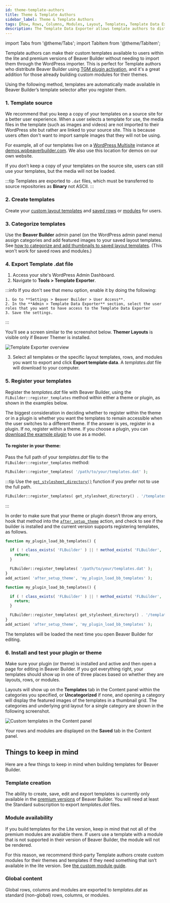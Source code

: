 ```yaml
---
id: theme-template-authors
title: Theme & Template Authors
sidebar_label: Theme & Template Authors
tags: [Row, Rows, Columns, Modules, Layout, Templates, Template Data Exporter]
description: The Template Data Exporter allows template authors to distribute their custom templates to their users via a plugins or themes.
---
```


import Tabs from '@theme/Tabs';
import TabItem from '@theme/TabItem';

Template authors can make their custom templates available to users within the lite and premium versions of Beaver Builder without needing to import them through the WordPress importer. This is perfect for Template authors who distribute Beaver Builder using [TGM plugin activation](http://tgmpluginactivation.com/), and it's a great addition for those already building custom modules for their themes.

Using the following method, templates are automatically made available in
Beaver Builder’s template selector after you register them.

### 1. Template source

We recommend that you keep a copy of your templates on a source site for a better user experience. When a user selects a template for use, the media files in the template (such as images and videos) are not imported to their WordPress site but rather are linked to your source site. This is because users often don't want to import sample images that they will not be using.

For example, all of our templates live on a [WordPress Multisite](https://wordpress.org/support/article/create-a-network/) instance at [demos.wpbeaverbuilder.com](https://demos.wpbeaverbuilder.com). We also use this location for demos on our own website.

If you don’t keep a copy of your templates on the source site, users can still
use your templates, but the media will not be loaded.

:::tip
Templates are exported to `.dat` files, which must be transferred to source repositories as **Binary** not ASCII.
:::

### 2. Create templates

Create your [custom layout templates](saved-templates.md) and [saved rows](rows/saved-rows.md) or [modules](modules/saved-modules.md) for users.

### 3. Categorize templates

Use the **Beaver Builder** admin panel (on the WordPress admin panel menu)
assign categories and add featured images to your saved layout templates. See
[how to categorize and add thumbnails to saved layout templates](saved-templates.md#categorize-saved-templates). (This won't work for saved rows and modules.)

### 4. Export Template .dat file

1. Access your site's WordPress Admin Dashboard.
2. Navigate to **Tools > Template Exporter**.

  :::info
  If you don't see that menu option, enable it by doing the following:

    1. Go to **Settings > Beaver Builder > User Access**.
    2. In the **Admin > Template Data Exporter** section, select the user roles that you want to have access to the Template Data Exporter
    3. Save the settings.
  :::

  You’ll see a screen similar to the screenshot below. **Themer Layouts** is visible only if Beaver Themer is installed.

  ![Template Exporter overview](/img/beaver-builder/settings--template-exporter--1.jpg)

3. Select all templates or the specific layout templates, rows, and modules you want to export and click **Export template data**. A _templates.dat_ file will download to your computer.

### 5. Register your templates

Register the _templates.dat_ file with Beaver Builder, using the `FLBuilder::register_templates` method within either a theme or plugin, as shown in the examples below.

The biggest consideration in deciding whether to register within the theme or in a plugin is whether you want the templates to remain accessible when the user switches to a different theme. If the answer is yes, register in a plugin. If no, register within a theme. If you choose a plugin, you can [download the example plugin](https://www.wpbeaverbuilder.com/downloads/bb-custom-templates-example.zip) to use as a model.

#### To register in your theme:

Pass the full path of your _templates.dat_ file to the `FLBuilder::register_templates` method:

```php
FLBuilder::register_templates( '/path/to/your/templates.dat' );
```

:::tip
Use the [`get_stylesheet_directory()`](https://developer.wordpress.org/reference/functions/get_stylesheet_directory/) function if you prefer not to use the full path.

```php title="Example"
FLBuilder::register_templates( get_stylesheet_directory() . '/templates.dat' );
```
:::

In order to make sure that your theme or plugin doesn’t throw any errors, hook that method into the [`after_setup_theme`](https://developer.wordpress.org/reference/hooks/after_setup_theme/) action, and check to see if the builder is installed and the current version supports registering templates, as follows.

<Tabs>
<TabItem value="fullpath" label="Full Path Example" default>

```php
function my_plugin_load_bb_templates() {

  if ( ! class_exists( 'FLBuilder' ) || ! method_exists( 'FLBuilder', 'register_templates' ) ) {
    return;
  }

  FLBuilder::register_templates( '/path/to/your/templates.dat' );
}
add_action( 'after_setup_theme', 'my_plugin_load_bb_templates' );
```

</TabItem>
<TabItem value="get-stylesheet-dir" label="Get Stylesheet Example">

```php
function my_plugin_load_bb_templates() {

  if ( ! class_exists( 'FLBuilder' ) || ! method_exists( 'FLBuilder', 'register_templates' ) ) {
    return;
  }

  FLBuilder::register_templates( get_stylesheet_directory() . '/templates.dat' );
}
add_action( 'after_setup_theme', 'my_plugin_load_bb_templates' );
```

</TabItem>
</Tabs>



The templates will be loaded the next time you open Beaver Builder for editing.

###  6. Install and test your plugin or theme

Make sure your plugin (or theme) is installed and active and then open a page for editing in Beaver Builder. If you got everything right, your templates should show up in one of three places based on whether they are layouts, rows, or modules.

Layouts will show up on the **Templates** tab in the Content panel within the categories you specified, or **Uncategorized** if none, and opening a category will display the featured images of the templates in a thumbnail grid. The categories and underlying grid layout for a single category are shown in the following screenshot.

![Custom templates in the Content panel](/img/beaver-builder/settings--template-exporter--2.jpg)

Your rows and modules are displayed on the **Saved** tab in the Content panel.

##  Things to keep in mind

Here are a few things to keep in mind when building templates for Beaver Builder.

### Template creation

The ability to create, save, edit and export templates is currently only available in the [premium versions](https://www.wpbeaverbuilder.com/pricing/) of Beaver Builder. You will need at least the Standard subscription to export _templates.dat_ files.

### Module availability

If you build templates for the Lite version, keep in mind that not all of the premium modules are available there. If users use a template with a module that is not supported in their version of Beaver Builder, the module will not be rendered.

For this reason, we recommend third-party Template authors create custom modules for their themes and templates if they need something that isn’t available in the lite version. See [the custom module guide](/developer/custom-modules).

### Global content

Global rows, columns and modules are exported to _templates.dat_ as standard (non-global) rows, columns, or modules.
